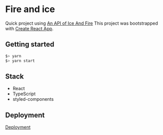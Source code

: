 # Fire and ice

Quick project using [An API of Ice And Fire](https://anapioficeandfire.com/)
This project was bootstrapped with [Create React App](https://github.com/facebook/create-react-app).

## Getting started

```bash
$> yarn
$> yarn start
```

## Stack

- React
- TypeScript
- styled-components

## Deployment

[Deployment](https://testwe-fire-and-ice.netlify.app/)
